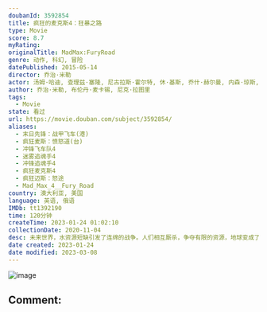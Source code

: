 ```yaml
---
doubanId: 3592854
title: 疯狂的麦克斯4：狂暴之路
type: Movie
score: 8.7
myRating: 
originalTitle: MadMax:FuryRoad
genre: 动作, 科幻, 冒险
datePublished: 2015-05-14
director: 乔治·米勒
actor: 汤姆·哈迪, 查理兹·塞隆, 尼古拉斯·霍尔特, 休·基斯, 乔什·赫尔曼, 内森·琼斯, 佐伊·克罗维兹, 罗茜·汉丁顿, 丽莉·吉欧, 阿比·丽, 考特尼·伊顿, 安格斯·桑普森, 理查德·卡特, 梅根·盖尔, 肖恩·哈普, 吉纳维芙·艾特肯, 约翰·霍华德, 理查德·诺顿, 黛布拉·迪兹, 理查德·诺顿, 约翰·霍华德
author: 乔治·米勒, 布伦丹·麦卡锡, 尼克·拉图里
tags:
  - Movie
state: 看过
url: https://movie.douban.com/subject/3592854/
aliases:
  - 末日先锋：战甲飞车(港)
  - 疯狂麦斯：愤怒道(台)
  - 冲锋飞车队4
  - 迷雾追魂手4
  - 冲锋追魂手4
  - 疯狂麦克斯4
  - 疯狂迈斯：怒途
  - Mad_Max_4__Fury_Road
country: 澳大利亚, 美国
language: 英语, 俄语
IMDb: tt1392190
time: 120分钟
createTime: 2023-01-24 01:02:10
collectionDate: 2020-11-04
desc: 未来世界，水资源短缺引发了连绵的战争。人们相互厮杀，争夺有限的资源，地球变成了血腥十足的杀戮死战场。面容恐怖的不死乔在戈壁山谷建立了难以撼动的强大武装王国，他手下的战郎驾驶装备尖端武器的战车四下抢掠，...
date created: 2023-01-24
date modified: 2023-03-08
---
```


![image](p2236181653.jpg)

Comment:
---
